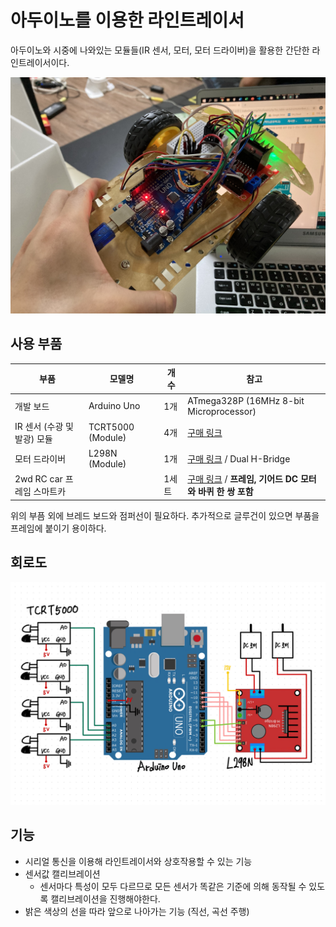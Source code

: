# 아두이노를 이용한 라인트레이서

아두이노와 시중에 나와있는 모듈들(IR 센서, 모터, 모터 드라이버)을 활용한 간단한 라인트레이서이다.

![first_tracer](./docs/img/first_tracer.jpeg)

## 사용 부품

| 부품                        | 모델명            | 개수  | 참고                                                         |
| --------------------------- | ----------------- | ----- | ------------------------------------------------------------ |
| 개발 보드                   | Arduino Uno       | 1개   | ATmega328P (16MHz 8-bit Microprocessor)                      |
| IR 센서 (수광 및 발광) 모듈 | TCRT5000 (Module) | 4개   | [구매 링크](http://auction.kr/iBPuXqF)                       |
| 모터 드라이버               | L298N (Module)    | 1개   | [구매 링크](https://smartstore.naver.com/kitplus/products/4388409857) / Dual H-Bridge |
| 2wd RC car 프레임 스마트카  |                   | 1세트 | [구매 링크](https://smartstore.naver.com/kitplus/products/4437219694) / **프레임, 기어드 DC 모터와 바퀴 한 쌍 포함** |

위의 부픔 외에 브레드 보드와 점퍼선이 필요하다. 추가적으로 글루건이 있으면 부품을 프레임에 붙이기 용이하다.



## 회로도
![schematic_cute](./docs/img/schematic_cute.jpg)

## 기능
* 시리얼 통신을 이용해 라인트레이서와 상호작용할 수 있는 기능
* 센서값 캘리브레이션
  - 센서마다 특성이 모두 다르므로 모든 센서가 똑같은 기준에 의해 동작될 수 있도록 캘리브레이션을 진행해야한다.
* 밝은 색상의 선을 따라 앞으로 나아가는 기능 (직선, 곡선 주행)